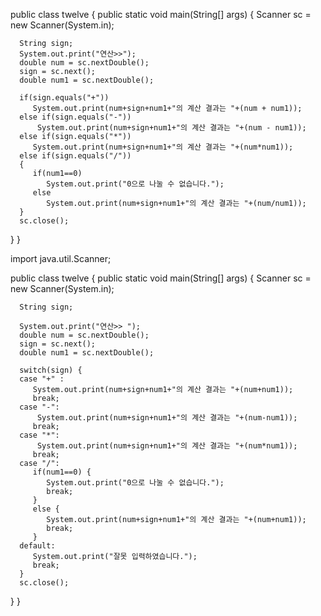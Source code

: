 
 
public class twelve {
   public static void main(String[] args) {
      Scanner sc = new Scanner(System.in);
      
      String sign;
      System.out.print("연산>>");
      double num = sc.nextDouble();
      sign = sc.next();
      double num1 = sc.nextDouble();
      
      if(sign.equals("+"))
         System.out.print(num+sign+num1+"의 계산 결과는 "+(num + num1));
      else if(sign.equals("-"))
          System.out.print(num+sign+num1+"의 계산 결과는 "+(num - num1));
      else if(sign.equals("*"))
         System.out.print(num+sign+num1+"의 계산 결과는 "+(num*num1));
      else if(sign.equals("/"))
      {  
         if(num1==0)
            System.out.print("0으로 나눌 수 없습니다.");
         else
            System.out.print(num+sign+num1+"의 계산 결과는 "+(num/num1));
      }
      sc.close();
   }
}

import java.util.Scanner;
 
public class twelve {
   public static void main(String[] args) {
      Scanner sc = new Scanner(System.in);
      
      String sign;
      
      System.out.print("연산>> ");
      double num = sc.nextDouble();
      sign = sc.next();
      double num1 = sc.nextDouble();
 
      switch(sign) {
      case "+" :
         System.out.print(num+sign+num1+"의 계산 결과는 "+(num+num1));
         break;
      case "-":
          System.out.print(num+sign+num1+"의 계산 결과는 "+(num-num1));
         break;
      case "*":
          System.out.print(num+sign+num1+"의 계산 결과는 "+(num*num1));
         break;
      case "/":
         if(num1==0) {
            System.out.print("0으로 나눌 수 없습니다.");
            break;
         }
         else {
            System.out.print(num+sign+num1+"의 계산 결과는 "+(num+num1));
            break;
         }
      default:
         System.out.print("잘못 입력하였습니다.");
         break;
      }
      sc.close();
   }
}
